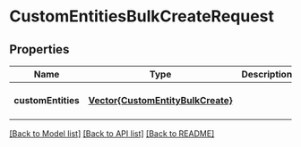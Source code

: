 # CustomEntitiesBulkCreateRequest


## Properties
Name | Type | Description | Notes
------------ | ------------- | ------------- | -------------
**customEntities** | [**Vector{CustomEntityBulkCreate}**](CustomEntityBulkCreate.md) |  | [default to nothing]


[[Back to Model list]](../README.md#models) [[Back to API list]](../README.md#api-endpoints) [[Back to README]](../README.md)



